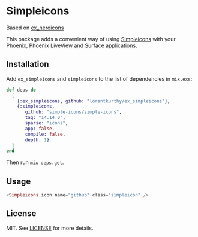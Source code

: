 # Simpleicons

Based on [ex_heroicons](https://github.com/miguel-s/ex_heroicons/)

This package adds a convenient way of using [Simpleicons](https://simpleicons.org) with your Phoenix, Phoenix LiveView and Surface applications.
## Installation

Add `ex_simpleicons` and `simpleicons` to the list of dependencies in `mix.exs`:

```elixir
def deps do
  [
    {:ex_simpleicons, github: "lorantkurthy/ex_simpleicons"},
    {:simpleicons,
       github: "simple-icons/simple-icons",
       tag: "14.14.0",
       sparse: "icons",
       app: false,
       compile: false,
       depth: 1}
  ]
end
```

Then run `mix deps.get`.

## Usage

```elixir
<Simpleicons.icon name="github" class="simpleicon" />
```

## License

MIT. See [LICENSE](https://github.com/lorantkurthy/ex_simpleicons/blob/master/LICENSE) for more details.
